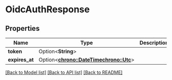 # OidcAuthResponse

## Properties

Name | Type | Description | Notes
------------ | ------------- | ------------- | -------------
**token** | Option<**String**> |  | [optional]
**expires_at** | Option<[**chrono::DateTime<chrono::Utc>**](chrono::DateTime<chrono::Utc>.md)> |  | [optional]

[[Back to Model list]](../README.md#documentation-for-models) [[Back to API list]](../README.md#documentation-for-api-endpoints) [[Back to README]](../README.md)


